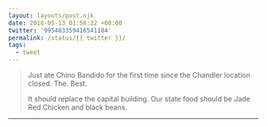 ```yaml
---
layout: layouts/post.njk
date: 2018-05-13 01:58:22 +00:00
twitter: '995483359416541184'
permalink: /status/{{ twitter }}/
tags: 
  - tweet
---
```


> Just ate Chino Bandido for the first time since the Chandler location closed. The. Best.
> 
> It should replace the capital building. Our state food should be Jade Red Chicken and black beans.

---
